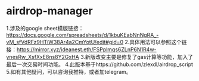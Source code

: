 # airdrop-manager
1.涉及的google sheet模版链接：https://docs.google.com/spreadsheets/d/1kbuKEabNnNgRA_-vM_sfVdRFz9HTiW38Ar4a2CmYotU/edit#gid=0
2.具体用法可以参照这个链接：https://mirror.xyz/ideanest.eth/FSPplmqs6ZLnP6N1R4w-ynesRw_XsfXxE8ns8Y2GxHA
3.新版改变主要是修复了gas计算等功能，加入了最后一次交易时间功能。
4.此版本基于https://github.com/zlexdl/airdrop_script
5.如有其他疑问，可以咨询我推特，或者加telegram。
